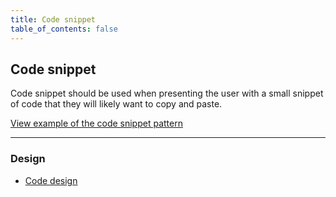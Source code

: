 ```yaml
---
title: Code snippet
table_of_contents: false
---
```


## Code snippet

Code snippet should be used when presenting the user with a small snippet of code that they will likely want to copy and paste.

<a href="https://canonical-web-and-design.github.io/vanilla-framework/examples/patterns/code-snippet/"
    class="js-example">
    View example of the code snippet pattern
</a>

<hr />

### Design

* [Code design](https://github.com/ubuntudesign/vanilla-design/tree/master/Code)

